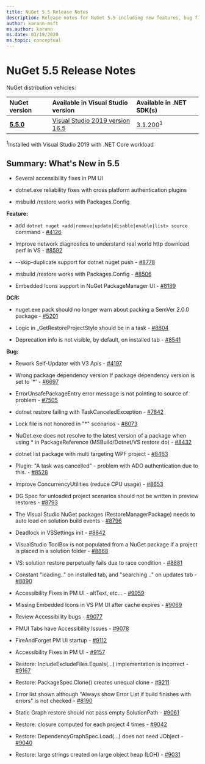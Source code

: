 ```yaml
---
title: NuGet 5.5 Release Notes
description: Release notes for NuGet 5.5 including new features, bug fixes, and DCRs.
author: karann-msft
ms.author: karann
ms.date: 03/19/2020
ms.topic: conceptual
---
```


# NuGet 5.5 Release Notes

NuGet distribution vehicles:

| NuGet version | Available in Visual Studio version| Available in .NET SDK(s)|
|:---|:---|:---|
| [**5.5.0**](https://nuget.org/downloads) | [Visual Studio 2019 version 16.5](https://visualstudio.microsoft.com/downloads/) | [3.1.200](https://dotnet.microsoft.com/download/dotnet-core/3.1)<sup>1</sup> |

<sup>1</sup>Installed with Visual Studio 2019 with .NET Core workload

## Summary: What's New in 5.5

* Several accessibility fixes in PM UI

* dotnet.exe reliability fixes with cross platform authentication plugins

* msbuild /restore works with Packages.Config

**Feature:**

* add `dotnet nuget <add|remove|update|disable|enable|list> source` command - [#4126](https://github.com/NuGet/Home/issues/4126)

* Improve network diagnostics to understand real world http download perf in VS - [#8592](https://github.com/NuGet/Home/issues/8592)

* --skip-duplicate support for dotnet nuget push - [#8778](https://github.com/NuGet/Home/issues/8778)

* msbuild /restore works with Packages.Config - [#8506](https://github.com/NuGet/Home/issues/8506)

* Embedded Icons support in NuGet PackageManager UI - [#8189](https://github.com/NuGet/Home/issues/8189)

**DCR:**

* nuget.exe pack should no longer warn about packing a SemVer 2.0.0 package - [#5201](https://github.com/NuGet/Home/issues/5201)

* Logic in _GetRestoreProjectStyle should be in a task - [#8804](https://github.com/NuGet/Home/issues/8804)

* Deprecation info is not visible, by default, on installed tab - [#8541](https://github.com/NuGet/Home/issues/8541)

**Bug:**

* Rework Self-Updater with V3 Apis - [#4197](https://github.com/NuGet/Home/issues/4197)

* Wrong package dependency version If package dependency version is set to '*' - [#6697](https://github.com/NuGet/Home/issues/6697)

* ErrorUnsafePackageEntry error message is not pointing to source of problem - [#7505](https://github.com/NuGet/Home/issues/7505)

* dotnet restore failing with TaskCanceledException - [#7842](https://github.com/NuGet/Home/issues/7842)

* Lock file is not honored in "*" scenarios  - [#8073](https://github.com/NuGet/Home/issues/8073)

* NuGet.exe does not resolve to the latest version of a package when using * in PackageReference (MSBuild/Dotnet/VS restore do) - [#8432](https://github.com/NuGet/Home/issues/8432)

* dotnet list package with multi targeting WPF project - [#8463](https://github.com/NuGet/Home/issues/8463)

* Plugin:  "A task was cancelled" - problem with ADO authentication due to this. - [#8528](https://github.com/NuGet/Home/issues/8528)

* Improve ConcurrencyUtilities (reduce CPU usage) - [#8653](https://github.com/NuGet/Home/issues/8653)

* DG Spec for unloaded project scenarios should not be written in preview restores - [#8793](https://github.com/NuGet/Home/issues/8793)

* The Visual Studio NuGet packages (RestoreManagerPackage) needs to auto load on solution build events - [#8796](https://github.com/NuGet/Home/issues/8796)

* Deadlock in VSSettings init - [#8842](https://github.com/NuGet/Home/issues/8842)

* VisualStudio ToolBox is not populated from a NuGet package if a project is placed in a solution folder - [#8868](https://github.com/NuGet/Home/issues/8868)

* VS:  solution restore perpetually fails due to race condition - [#8881](https://github.com/NuGet/Home/issues/8881)

* Constant "loading.." on installed tab, and "searching <term>.." on updates tab - [#8890](https://github.com/NuGet/Home/issues/8890)

* Accessibility Fixes in PM UI - altText, etc... - [#9059](https://github.com/NuGet/Home/issues/9059)

* Missing Embedded Icons in VS PM UI after cache expires - [#9069](https://github.com/NuGet/Home/issues/9069)

* Review Accessibility bugs - [#9077](https://github.com/NuGet/Home/issues/9077)

* PMUI Tabs have Accessibility Issues - [#9078](https://github.com/NuGet/Home/issues/9078)

* FireAndForget PM UI startup - [#9112](https://github.com/NuGet/Home/issues/9112)

* Accessibility Fixes in PM UI - [#9157](https://github.com/NuGet/Home/issues/9157)

* Restore: IncludeExcludeFiles.Equals(...) implementation is incorrect - [#9167](https://github.com/NuGet/Home/issues/9167)

* Restore: PackageSpec.Clone() creates unequal clone - [#9211](https://github.com/NuGet/Home/issues/9211)

* Error list shown although "Always show Error List if build finishes with errors" is not checked - [#8190](https://github.com/NuGet/Home/issues/8190)

* Static Graph restore should not pass empty SolutionPath - [#9061](https://github.com/NuGet/Home/issues/9061)

* Restore: closure computed for each project 4 times - [#9042](https://github.com/NuGet/Home/issues/9042)

* Restore: DependencyGraphSpec.Load(...) does not need JObject - [#9040](https://github.com/NuGet/Home/issues/9040)

* Restore: large strings created on large object heap (LOH) - [#9031](https://github.com/NuGet/Home/issues/9031)